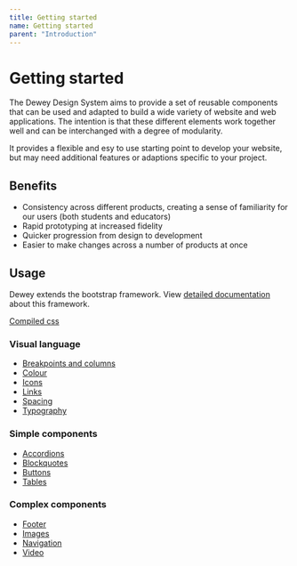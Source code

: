 ```yaml
---
title: Getting started
name: Getting started
parent: "Introduction"
---
```

<h1 class="margin-top-zero">Getting started</h1>
<p class="lead">The Dewey Design System aims to provide a set of reusable components that can be used and adapted to build a wide variety of website and web applications. The intention is that these different elements work together well and can be interchanged with a degree of modularity.</p>
<p>It provides a flexible and esy to use starting point to develop your website, but may need additional features or adaptions specific to your project.</p>
<h2>Benefits</h2>
<ul>
	<li>Consistency across different products, creating a sense of familiarity for our users (both students and educators)</li>
	<li>Rapid prototyping at increased fidelity</li>
	<li>Quicker progression from design to development</li>
	<li>Easier to make changes across a number of products at once</li>
</ul>
<h2>Usage</h2>
<p>Dewey extends the bootstrap framework. View <a href="https://getbootstrap.com/docs/4.1/getting-started/introduction/">detailed documentation</a> about this framework.</p>
<a href="https://rmitlibrary.github.io/dewey-design/sass/dewey.min.css" class="link-large">Compiled css</a>

<div class="list-of-links margin-top-xl">
	<h3>Visual language</h3>
	<ul>
		<li><a href="/dewey-design/visual/breakpoints/">Breakpoints and columns</a></li>
        <li><a href="/dewey-design/visual/colour/">Colour</a></li>
        <li><a href="/dewey-design/visual/icons/">Icons</a></li>
		<li><a href="/dewey-design/visual/links/">Links</a></li>
		<li><a href="/dewey-design/visual/spacing/">Spacing</a></li>
		<li><a href="/dewey-design/visual/typography/">Typography</a></li>
	</ul>
</div>
<div class="list-of-links">
	<h3>Simple components</h3>
	<ul>
		<li><a href="/dewey-design/components-simple/accordions/">Accordions</a></li>
        <li><a href="/dewey-design/components-simple/blockquotes/">Blockquotes</a></li>
        <li><a href="/dewey-design/components-simple/buttons/">Buttons</a></li>
        <li><a href="/dewey-design/components-simple/tables/">Tables</a></li>
	</ul>
</div>
<div class="list-of-links">
	<h3>Complex components</h3>
	<ul>
		<li><a href="/dewey-design/components-complex/blockquotes/">Footer</a></li>
        <li><a href="/dewey-design/components-complex/images/">Images</a></li>
        <li><a href="/dewey-design/components-complex/navigation/">Navigation</a></li>
		<li><a href="/dewey-design/components-complex/navigation/">Video</a></li>
	</ul>
</div>
